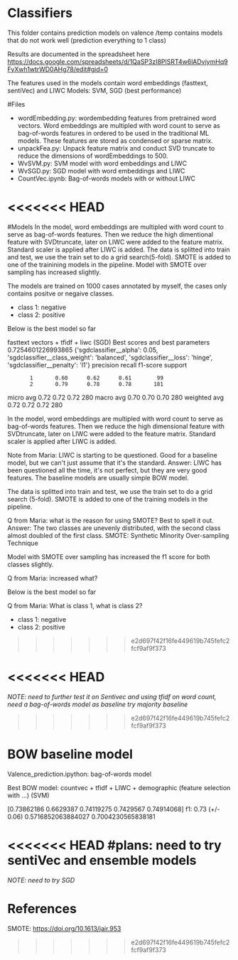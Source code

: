 # Classifiers

This folder contains prediction models on valence 
/temp contains models that do not work well (prediction everything to 1 class)

Results are documented in the spreadsheet here
https://docs.google.com/spreadsheets/d/1QaSP3zI8PlSRT4w6lADviymHq9FyXwh1wtrWD0AHg78/edit#gid=0

The features used in the models contain word embeddings (fasttext, sentiVec) and LIWC
Models: SVM, SGD (best performance)


#Files
* wordEmbedding.py: wordembedding features from pretrained word vectors. Word embeddings are multipled with word count to serve as bag-of-words features in ordered to be used in the traditional ML models. These features are stored as condensed or sparse matrix. 
* unpackFea.py: Unpack feature matrix and conduct SVD truncate to reduce the dimensions of wordEmbeddings to 500.
* WvSVM.py: SVM model with word embeddings and LIWC
* WvSGD.py: SGD model with word embeddings and LIWC
* CountVec.ipynb: Bag-of-words models with or without LIWC


<<<<<<< HEAD
=======
#Models
In the model, word embeddings are multipled with word count to serve as bag-of-words features. Then we reduce the high dimentional feature with SVDtruncate, later on LIWC were added to the feature matrix. Standard scaler is applied after LIWC is added. The data is splitted into train and test, we use the train set to do a grid search(5-fold). SMOTE is added to one of the trainining models in the pipeline. Model with SMOTE over sampling has increased slightly. 

The models are trained on 1000 cases annotated by myself, the cases only contains positve or negaive classes.
* class 1: negative
* class 2: positive 

Below is the best model so far

fasttext vectors + tfidf + liwc (SGD)
Best scores and best parameters
0.7254601226993865
{'sgdclassifier__alpha': 0.05, 'sgdclassifier__class_weight': 'balanced', 'sgdclassifier__loss': 'hinge', 'sgdclassifier__penalty': 'l1'}
              precision    recall  f1-score   support

           1       0.60      0.62      0.61        99
           2       0.79      0.78      0.78       181

   micro avg       0.72      0.72      0.72       280
   macro avg       0.70      0.70      0.70       280
weighted avg       0.72      0.72      0.72       280    


In the model, word embeddings are multipled with word count to serve as bag-of-words features. Then we reduce the high dimensional feature with SVDtruncate, later on LIWC were added to the feature matrix. Standard scaler is applied after LIWC is added. 

Note from Maria: LIWC is starting to be questioned. Good for a baseline model, but we can't just assume that it's the standard. 
Answer: LIWC has been questioned all the time, it's not perfect, but they are very good features. The baseline models are usually simple BOW model.

The data is splitted into train and test, we use the train set to do a grid search (5-fold). SMOTE is added to one of the training models in the pipeline. 

Q from Maria: what is the reason for using SMOTE? Best to spell it out. 
Answer: The two classes are unevenly distributed, with the second class almost doubled of the first class.
SMOTE: Synthetic Minority Over-sampling Technique 


Model with SMOTE over sampling has increased the f1 score for both classes slightly. 

Q from Maria: increased what? 

Below is the best model so far

Q from Maria: What is class 1, what is class 2? 
* class 1: negative
* class 2: positive 

>>>>>>> e2d697f42f16fe449619b745fefc2fcf9af9f373


<<<<<<< HEAD
=======
*NOTE: need to further test it on Sentivec and using tfidf on word count, need a bag-of-words model as baseline*
*try majority baseline*
>>>>>>> e2d697f42f16fe449619b745fefc2fcf9af9f373

# BOW baseline model
Valence_prediction.ipython: bag-of-words model 

Best BOW model:
countvec + tfidf + LIWC  + demographic (feature selection with ...) (SVM)

[0.73862186 0.6629387  0.74119275 0.7429567  0.74914068]
f1: 0.73 (+/- 0.06)
0.5716852063884027
0.7004230565838181

<<<<<<< HEAD
#plans: need to try sentiVec and ensemble models
=======
*NOTE: need to try SGD*

# References

SMOTE: https://doi.org/10.1613/jair.953
>>>>>>> e2d697f42f16fe449619b745fefc2fcf9af9f373


